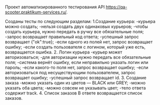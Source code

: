 Проект автоматизированного тестирования API https://qa-scooter.praktikum-services.ru/. 


Созданы тесты по следующим разделам:
1.Создание курьера:
-курьера можно создать;
-нельзя создать двух одинаковых курьеров;
-чтобы создать курьера, нужно передать в ручку все обязательные поля;
-запрос возвращает правильный код ответа;
-успешный запрос возвращает {"ok":true};
-если одного из полей нет, запрос возвращает ошибку;
-если создать пользователя с логином, который уже есть, возвращается ошибка.
2. Логин курьера
-курьер может авторизоваться;
-для авторизации нужно передать все обязательные поля;
-система вернёт ошибку, если неправильно указать логин или пароль;
-если какого-то поля нет, запрос возвращает ошибку;
-если авторизоваться под несуществующим пользователем, запрос возвращает ошибку;
-успешный запрос возвращает id.
3. Создание заказа
-можно указать один из цветов — BLACK или GREY;
-можно указать оба цвета;
-можно совсем не указывать цвет;
-тело ответа содержит track.
4. Список заказов
В ответе возвращается список заказов.